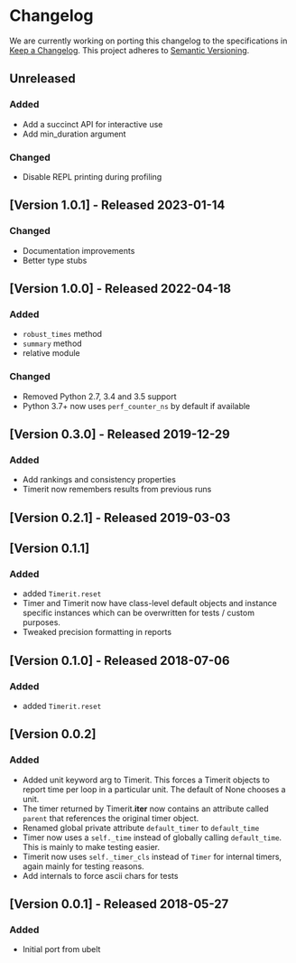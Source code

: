 # Changelog

We are currently working on porting this changelog to the specifications in
[Keep a Changelog](https://keepachangelog.com/en/1.0.0/).
This project adheres to [Semantic Versioning](https://semver.org/spec/v2.0.0.html).

## Unreleased

### Added
* Add a succinct API for interactive use
* Add min_duration argument

### Changed
* Disable REPL printing during profiling

## [Version 1.0.1] - Released 2023-01-14

### Changed
* Documentation improvements
* Better type stubs


## [Version 1.0.0] - Released 2022-04-18

### Added
* `robust_times` method
* `summary` method
* relative module

### Changed
* Removed Python 2.7, 3.4 and 3.5 support
* Python 3.7+ now uses `perf_counter_ns` by default if available


## [Version 0.3.0] - Released 2019-12-29

### Added
* Add rankings and consistency properties
* Timerit now remembers results from previous runs


## [Version 0.2.1] - Released 2019-03-03


## [Version 0.1.1]

### Added
* added `Timerit.reset`
* Timer and Timerit now have class-level default objects and instance specific
  instances which can be overwritten for tests / custom purposes. 
* Tweaked precision formatting in reports


## [Version 0.1.0] - Released 2018-07-06

### Added
* added `Timerit.reset`


## [Version 0.0.2] 

### Added
* Added unit keyword arg to Timerit. This forces a Timerit objects to report
  time per loop in a particular unit. The default of None chooses a unit.
* The timer returned by Timerit.__iter__ now contains an attribute 
  called `parent` that references the original timer object.
* Renamed global private attribute `default_timer` to `default_time`
* Timer now uses a `self._time` instead of globally calling `default_time`.
  This is mainly to make testing easier.
* Timerit now uses `self._timer_cls` instead of `Timer` for internal timers,
  again mainly for testing reasons.
* Add internals to force ascii chars for tests


## [Version 0.0.1] - Released 2018-05-27 

### Added
* Initial port from ubelt
